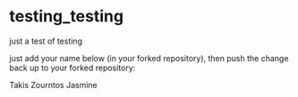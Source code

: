 # testing_testing
just a test of testing

just add your name below (in your forked repository), then push the change back up to your forked repository:

Takis Zourntos
Jasmine
